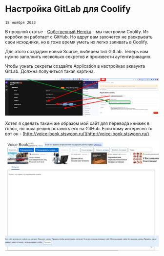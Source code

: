 <!--
{
  "draft": false,
  "tags": ["Программирование"]
}
-->

# Настройка GitLab для Coolify

```blogEnginePageDate
18 ноября 2023
```

В прошлой статье - [Собственный Heroku](../СобственныйHeroku/index.html) - мы настроили Coolify. Из коробки он работает с GitHub.
Но вдруг вам захочется не раскрывать свои исходники, но в тоже время уметь их легко заливать в Coolify.

Для этого создадим новый Source, выберем тип GitLab. Теперь нам нужно заполнить несколько секретов и произвести
аутентификацию.

Чтобы узнать секреты создайте Application в настройках аккаунта GitLab. Должна получиться такая картина.

![img.png](img.png)

Хотел я сделать таким же образом мой сайт для перевода книжек в голос, но пока решил оставить его на GitHub. Если кому
интересно то вот он - [http://voice-book.stswoon.ru/](http://voice-book.stswoon.ru/)

![img_1.png](img_1.png)

